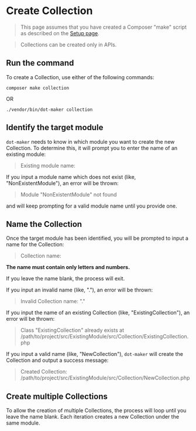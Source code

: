 # Create Collection

> This page assumes that you have created a Composer "make" script as described on the [Setup page](../setup.md#add-dot-maker-to-composerjson).

> Collections can be created only in APIs.

## Run the command

To create a Collection, use either of the following commands:

```shell
composer make collection
```

OR

```shell
./vendor/bin/dot-maker collection
```

## Identify the target module

`dot-maker` needs to know in which module you want to create the new Collection.
To determine this, it will prompt you to enter the name of an existing module:

> Existing module name:

If you input a module name which does not exist (like, "NonExistentModule"), an error will be thrown:

> Module "NonExistentModule" not found

and will keep prompting for a valid module name until you provide one.

## Name the Collection

Once the target module has been identified, you will be prompted to input a name for the Collection:

> Collection name:

**The name must contain only letters and numbers.**

If you leave the name blank, the process will exit.

If you input an invalid name (like, "."), an error will be thrown:

> Invalid Collection name: "."

If you input the name of an existing Collection (like, "ExistingCollection"), an error will be thrown:

> Class "ExistingCollection" already exists at /path/to/project/src/ExistingModule/src/Collection/ExistingCollection.php

If you input a valid name (like, "NewCollection"), `dot-maker` will create the Collection and output a success message:

> Created Collection: /path/to/project/src/ExistingModule/src/Collection/NewCollection.php

## Create multiple Collections

To allow the creation of multiple Collections, the process will loop until you leave the name blank.
Each iteration creates a new Collection under the same module.
